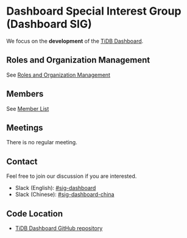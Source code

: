 # Dashboard Special Interest Group (Dashboard SIG)

We focus on the **development** of the [TiDB Dashboard](https://github.com/pingcap-incubator/tidb-dashboard).

## Roles and Organization Management

See [Roles and Organization Management](./roles-and-organization-management.md)

## Members

See [Member List](./member-list.md)

## Meetings

There is no regular meeting.

## Contact

Feel free to join our discussion if you are interested.

- Slack (English): [#sig-dashboard](https://tidbcommunity.slack.com/messages/sig-dashboard)
- Slack (Chinese): [#sig-dashboard-china](https://tidbcommunity.slack.com/messages/sig-dashboard-china)

## Code Location

- [TiDB Dashboard GitHub repository](https://github.com/pingcap-incubator/tidb-dashboard)
